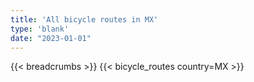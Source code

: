 ```yaml
---
title: 'All bicycle routes in MX'
type: 'blank'
date: "2023-01-01"
---
```


{{< breadcrumbs >}}
{{< bicycle_routes country=MX >}}
